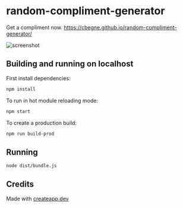 # random-compliment-generator

Get a compliment now.
https://cbegne.github.io/random-compliment-generator/

![screenshot](https://user-images.githubusercontent.com/23556987/81421835-6836f780-9152-11ea-9d12-4ce49b413faf.png)

## Building and running on localhost

First install dependencies:

```sh
npm install
```

To run in hot module reloading mode:

```sh
npm start
```

To create a production build:

```sh
npm run build-prod
```

## Running

```sh
node dist/bundle.js
```

## Credits

Made with [createapp.dev](https://createapp.dev/)
